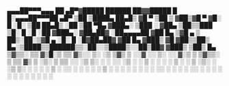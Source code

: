  ▄▄▄██▀▀▀▄▄▄       ██ ▄█▀▓█████   ██████  ██▓▓█████  █     █░▄▄▄██▀▀▀██ ▄█▀
   ▒██  ▒████▄     ██▄█▒ ▓█   ▀ ▒██    ▒ ▓██▒▓█   ▀ ▓█░ █ ░█░  ▒██   ██▄█▒ 
   ░██  ▒██  ▀█▄  ▓███▄░ ▒███   ░ ▓██▄   ▒██▒▒███   ▒█░ █ ░█   ░██  ▓███▄░ 
▓██▄██▓ ░██▄▄▄▄██ ▓██ █▄ ▒▓█  ▄   ▒   ██▒░██░▒▓█  ▄ ░█░ █ ░█▓██▄██▓ ▓██ █▄ 
 ▓███▒   ▓█   ▓██▒▒██▒ █▄░▒████▒▒██████▒▒░██░░▒████▒░░██▒██▓ ▓███▒  ▒██▒ █▄
 ▒▓▒▒░   ▒▒   ▓▒█░▒ ▒▒ ▓▒░░ ▒░ ░▒ ▒▓▒ ▒ ░░▓  ░░ ▒░ ░░ ▓░▒ ▒  ▒▓▒▒░  ▒ ▒▒ ▓▒
 ▒ ░▒░    ▒   ▒▒ ░░ ░▒ ▒░ ░ ░  ░░ ░▒  ░ ░ ▒ ░ ░ ░  ░  ▒ ░ ░  ▒ ░▒░  ░ ░▒ ▒░
 ░ ░ ░    ░   ▒   ░ ░░ ░    ░   ░  ░  ░   ▒ ░   ░     ░   ░  ░ ░ ░  ░ ░░ ░ 
 ░   ░        ░  ░░  ░      ░  ░      ░   ░     ░  ░    ░    ░   ░  ░  ░   
                                                                           
